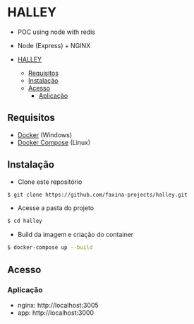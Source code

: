 # HALLEY

- POC using node with redis
- Node (Express) + NGINX

- [HALLEY](#halley)
  - [Requisitos](#requisitos)
  - [Instalação](#instalação)
  - [Acesso](#acesso)
    - [Aplicação](#aplicação)

## Requisitos

- [Docker](https://www.docker.com/get-started) (Windows)
- [Docker Compose](https://docs.docker.com/compose/install/) (Linux)

## Instalação

- Clone este repositório

```bash
$ git clone https://github.com/faxina-projects/halley.git
```

- Acesse a pasta do projeto

```bash
$ cd halley
```

- Build da imagem e criação do container

```bash
$ docker-compose up --build
```

## Acesso

### Aplicação

- nginx: http://localhost:3005
- app: http://localhost:3000
